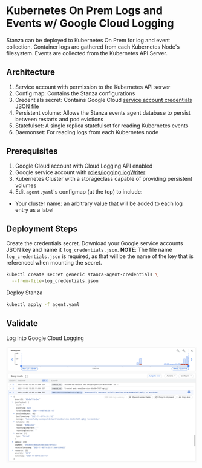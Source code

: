 # Kubernetes On Prem Logs and Events w/ Google Cloud Logging

Stanza can be deployed to Kubernetes On Prem for log and event collection. Container logs
are gathered from each Kubernetes Node's filesystem. Events are collected from the Kubernetes
API Server.

## Architecture

1. Service account with permission to the Kubernetes API server
2. Config map: Contains the Stanza configurations
3. Credentials secret: Contains Google Cloud [service account credentials JSON file](https://cloud.google.com/docs/authentication/getting-started)
4. Persistent volume: Allows the Stanza events agent database to persist between restarts and pod evictions
5. Statefulset: A single replica statefulset for reading Kubernetes events
6. Daemonset: For reading logs from each Kubernetes node

## Prerequisites

1. Google Cloud account with Cloud Logging API enabled
2. Google service account with [roles/logging.logWriter](https://cloud.google.com/logging/docs/access-control)
3. Kubernetes Cluster with a storageclass capable of providing persistent volumes
4. Edit `agent.yaml`'s configmap (at the top) to include:
  - Your cluster name: an arbitrary value that will be added to each log entry as a label

## Deployment Steps

Create the credentials secret. Download your Google service accounts JSON key and name it `log_credentials.json`.
**NOTE**: The file name `log_credentials.json` is required, as that will be the name of the key that is referenced 
when mounting the secret.
```bash
kubectl create secret generic stanza-agent-credentials \
  --from-file=log_credentials.json
```

Deploy Stanza
```bash
kubectl apply -f agent.yaml
```

## Validate

Log into Google Cloud Logging

![Events](./assets/entries.png)
